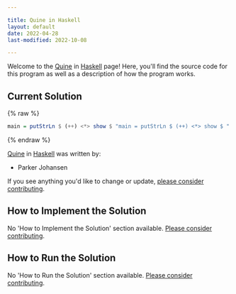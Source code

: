 ```yaml
---

title: Quine in Haskell
layout: default
date: 2022-04-28
last-modified: 2022-10-08

---
```


Welcome to the [Quine](https://sampleprograms.io/projects/quine) in [Haskell](https://sampleprograms.io/languages/haskell) page! Here, you'll find the source code for this program as well as a description of how the program works.

## Current Solution

{% raw %}

```haskell
main = putStrLn $ (++) <*> show $ "main = putStrLn $ (++) <*> show $ "
```

{% endraw %}

[Quine](https://sampleprograms.io/projects/quine) in [Haskell](https://sampleprograms.io/languages/haskell) was written by:

- Parker Johansen

If you see anything you'd like to change or update, [please consider contributing](https://github.com/TheRenegadeCoder/sample-programs).

## How to Implement the Solution

No 'How to Implement the Solution' section available. [Please consider contributing](https://github.com/TheRenegadeCoder/sample-programs-website).

## How to Run the Solution

No 'How to Run the Solution' section available. [Please consider contributing](https://github.com/TheRenegadeCoder/sample-programs-website).